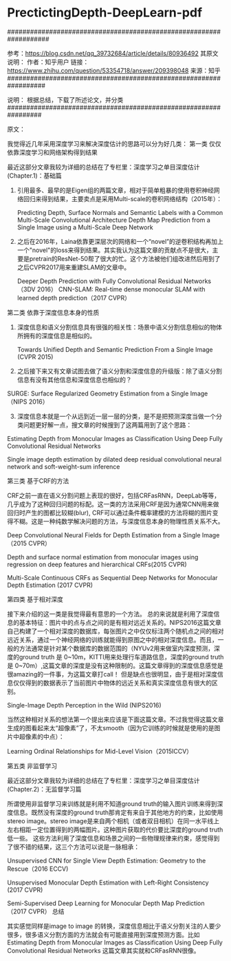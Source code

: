 # PrectictingDepth-DeepLearn-pdf

###################################################################

参考：https://blog.csdn.net/qq_39732684/article/details/80936492
其原文说明：
	作者：知乎用户
	链接：https://www.zhihu.com/question/53354718/answer/209398048
	来源：知乎
##################################################################

说明：
	根据总结，下载了所述论文，并分类
#################################################################


原文：

我觉得近几年采用深度学习来解决深度估计的思路可以分为好几类：
第一类 仅仅依靠深度学习和网络架构得到结果

最近这部分文章我较为详细的总结在了专栏里：深度学习之单目深度估计 (Chapter.1)：基础篇

1. 引用最多、最早的是Eigen组的两篇文章，相对于简单粗暴的使用卷积神经网络回归来得到结果，主要卖点是采用Multi-scale的卷积网络结构（2015年）：

    Predicting Depth, Surface Normals and Semantic Labels with a Common Multi-Scale Convolutional Architecture
    Depth Map Prediction from a Single Image using a Multi-Scale Deep Network

2. 之后在2016年，Laina依靠更深层次的网络和一个“novel”的逆卷积结构再加上一个"novel"的loss来得到结果。其实我认为这篇文章的贡献点不是很大，主要是pretrain的ResNet-50帮了很大的忙。这个方法被他们组改进然后用到了之后CVPR2017用来重建SLAM的文章中。

    Deeper Depth Prediction with Fully Convolutional Residual Networks （3DV 2016）
    CNN-SLAM: Real-time dense monocular SLAM with learned depth prediction（2017 CVPR）

第二类 依靠于深度信息本身的性质

1. 深度信息和语义分割信息具有很强的相关性：场景中语义分割信息相似的物体所拥有的深度信息是相似的。

    Towards Unified Depth and Semantic Prediction From a Single Image (CVPR 2015)

2. 之后接下来又有文章试图去做了语义分割和深度信息的升级版：除了语义分割信息有没有其他信息和深度信息也相似的？

SURGE: Surface Regularized Geometry Estimation from a Single Image（NIPS 2016）

3. 深度信息本就是一个从远到近一层一层的分类，是不是把预测深度当做一个分类问题更好解一点，搜文章的时候搜到了这两篇用到了这个思路：

Estimating Depth from Monocular Images as Classification Using Deep Fully Convolutional Residual Networks

Single image depth estimation by dilated deep residual convolutional neural network and soft-weight-sum inference


第三类 基于CRF的方法

CRF之前一直在语义分割问题上表现的很好，包括CRFasRNN，DeepLab等等，几乎成为了这种回归问题的标配。这一类的方法采用CRF是因为通常CNN用来做回归时产生的图都比较糊(blur), CRF可以通过条件概率建模的方法将糊的图片变得不糊。这是一种纯数学解决问题的方法，与深度信息本身的物理性质关系不大。

Deep Convolutional Neural Fields for Depth Estimation from a Single Image（2015 CVPR）

Depth and surface normal estimation from monocular images using regression on deep features and hierarchical CRFs(2015 CVPR)

Multi-Scale Continuous CRFs as Sequential Deep Networks for Monocular Depth Estimation (2017 CVPR)


第四类 基于相对深度

接下来介绍的这一类是我觉得最有意思的一个方法。 总的来说就是利用了深度信息的基本特征：图片中的点与点之间的是有相对远近关系的。NIPS2016这篇文章自己构建了一个相对深度的数据库，每张图片之中仅仅标注两个随机点之间的相对远近关系，通过一个神经网络的训练就能得到原图之中的相对深度信息。而且，一般的方法通常是针对某个数据库的数据范围的（NYUv2用来做室内深度预测，深度的ground truth 是 0~10m，KITTI用来处理行车道路信息，深度的ground truth 是 0~70m）,这篇文章的深度是没有这种限制的。这篇文章得到的深度信息感觉是很amazing的一件事，为这篇文章打call！ 但是缺点也很明显，由于是相对深度信息仅仅得到的数据表示了当前图片中物体的远近关系和真实深度信息有很大的区别。

Single-Image Depth Perception in the Wild (NIPS2016)

当然这种相对关系的想法第一个提出来应该是下面这篇文章。不过我觉得这篇文章生成的图看起来太“超像素”了，不太smooth（因为它训练的时候就是使用的是图片中超像素的中点）：

Learning Ordinal Relationships for Mid-Level Vision（2015ICCV）


第五类 非监督学习

最近这部分文章我较为详细的总结在了专栏里：深度学习之单目深度估计 (Chapter.2)：无监督学习篇

所谓使用非监督学习来训练就是利用不知道ground truth的输入图片训练来得到深度信息。既然没有深度的ground truth那肯定有来自于其他地方的约束，比如使用stereo image。stereo image是来自两个相机（或者双目相机）在同一水平线上左右相距一定位置得到的两幅图片。这种图片获取的代价要比深度的ground truth 低一些。 这些方法利用了深度信息和场景之间的一些物理规律来约束，感觉得到了很不错的结果，这三个方法可以说是一脉相承：

Unsupervised CNN for Single View Depth Estimation: Geometry to the Rescue（2016 ECCV)

Unsupervised Monocular Depth Estimation with Left-Right Consistency (2017 CVPR)

Semi-Supervised Deep Learning for Monocular Depth Map Prediction （2017 CVPR）
总结

其实感觉同样是image to image 的转换，深度信息相比于语义分割关注的人要少很多，很多语义分割方面的方法就会有可能直接用到深度预测方面。比如Estimating Depth from Monocular Images as Classification Using Deep Fully Convolutional Residual Networks 这篇文章其实就和CRFasRNN很像。
